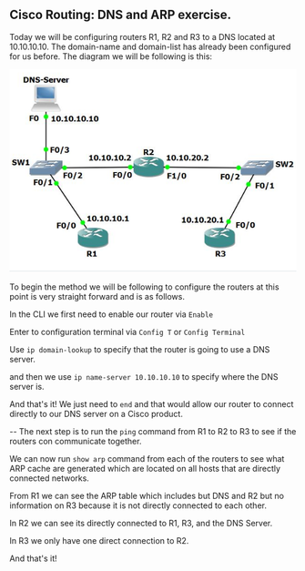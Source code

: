 ## Cisco Routing:  DNS and ARP exercise.

Today we will be configuring routers R1, R2 and R3 to a DNS located at 10.10.10.10. The domain-name and domain-list has already been configured for us before.
The diagram we will be following is this:

![](./images/Packet.PNG)

To begin the method we will be following to configure the routers at this point is very straight forward and is as follows.

In the CLI we first need to enable our router via `Enable`

Enter to configuration terminal via `Config T`  or `Config Terminal`

Use `ip domain-lookup`  to specify that the router is going to use a DNS server.

and then we use `ip name-server 10.10.10.10` to specify where the DNS server is.


And that's it! We just need to `end` and that would allow our router to connect directly to our DNS server on a Cisco product.

--
The next step is to run the `ping` command from R1 to R2 to R3 to see if the routers con communicate together.

We can now run `show arp` command from each of the routers to see what ARP cache are generated which are located on all hosts that are directly connected networks.

From R1 we can see the ARP table which includes but DNS and R2 but no information on R3 because it is not directly connected to each other.

In R2 we can see its directly connected to R1, R3, and the DNS Server.

In R3 we only have one direct connection to R2.

And that's it!

